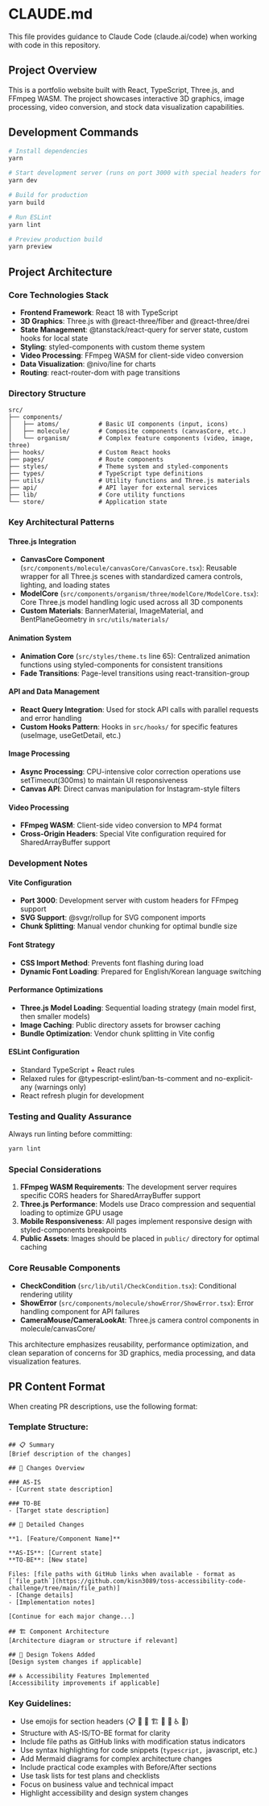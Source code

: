 # CLAUDE.md

This file provides guidance to Claude Code (claude.ai/code) when working with code in this repository.

## Project Overview

This is a portfolio website built with React, TypeScript, Three.js, and FFmpeg WASM. The project showcases interactive 3D graphics, image processing, video conversion, and stock data visualization capabilities.

## Development Commands

```bash
# Install dependencies
yarn

# Start development server (runs on port 3000 with special headers for FFmpeg)
yarn dev

# Build for production
yarn build

# Run ESLint
yarn lint

# Preview production build
yarn preview
```

## Project Architecture

### Core Technologies Stack

- **Frontend Framework**: React 18 with TypeScript
- **3D Graphics**: Three.js with @react-three/fiber and @react-three/drei
- **State Management**: @tanstack/react-query for server state, custom hooks for local state
- **Styling**: styled-components with custom theme system
- **Video Processing**: FFmpeg WASM for client-side video conversion
- **Data Visualization**: @nivo/line for charts
- **Routing**: react-router-dom with page transitions

### Directory Structure

```
src/
├── components/
│   ├── atoms/           # Basic UI components (input, icons)
│   ├── molecule/        # Composite components (canvasCore, etc.)
│   └── organism/        # Complex feature components (video, image, three)
├── hooks/               # Custom React hooks
├── pages/               # Route components
├── styles/              # Theme system and styled-components
├── types/               # TypeScript type definitions
├── utils/               # Utility functions and Three.js materials
├── api/                 # API layer for external services
├── lib/                 # Core utility functions
└── store/               # Application state
```

### Key Architectural Patterns

#### Three.js Integration

- **CanvasCore Component** (`src/components/molecule/canvasCore/CanvasCore.tsx`): Reusable wrapper for all Three.js scenes with standardized camera controls, lighting, and loading states
- **ModelCore** (`src/components/organism/three/modelCore/ModelCore.tsx`): Core Three.js model handling logic used across all 3D components
- **Custom Materials**: BannerMaterial, ImageMaterial, and BentPlaneGeometry in `src/utils/materials/`

#### Animation System

- **Animation Core** (`src/styles/theme.ts` line 65): Centralized animation functions using styled-components for consistent transitions
- **Fade Transitions**: Page-level transitions using react-transition-group

#### API and Data Management

- **React Query Integration**: Used for stock API calls with parallel requests and error handling
- **Custom Hooks Pattern**: Hooks in `src/hooks/` for specific features (useImage, useGetDetail, etc.)

#### Image Processing

- **Async Processing**: CPU-intensive color correction operations use setTimeout(300ms) to maintain UI responsiveness
- **Canvas API**: Direct canvas manipulation for Instagram-style filters

#### Video Processing

- **FFmpeg WASM**: Client-side video conversion to MP4 format
- **Cross-Origin Headers**: Special Vite configuration required for SharedArrayBuffer support

### Development Notes

#### Vite Configuration

- **Port 3000**: Development server with custom headers for FFmpeg support
- **SVG Support**: @svgr/rollup for SVG component imports
- **Chunk Splitting**: Manual vendor chunking for optimal bundle size

#### Font Strategy

- **CSS Import Method**: Prevents font flashing during load
- **Dynamic Font Loading**: Prepared for English/Korean language switching

#### Performance Optimizations

- **Three.js Model Loading**: Sequential loading strategy (main model first, then smaller models)
- **Image Caching**: Public directory assets for browser caching
- **Bundle Optimization**: Vendor chunk splitting in Vite config

#### ESLint Configuration

- Standard TypeScript + React rules
- Relaxed rules for @typescript-eslint/ban-ts-comment and no-explicit-any (warnings only)
- React refresh plugin for development

### Testing and Quality Assurance

Always run linting before committing:

```bash
yarn lint
```

### Special Considerations

1. **FFmpeg WASM Requirements**: The development server requires specific CORS headers for SharedArrayBuffer support
2. **Three.js Performance**: Models use Draco compression and sequential loading to optimize GPU usage
3. **Mobile Responsiveness**: All pages implement responsive design with styled-components breakpoints
4. **Public Assets**: Images should be placed in `public/` directory for optimal caching

### Core Reusable Components

- **CheckCondition** (`src/lib/util/CheckCondition.tsx`): Conditional rendering utility
- **ShowError** (`src/components/molecule/showError/ShowError.tsx`): Error handling component for API failures
- **CameraMouse/CameraLookAt**: Three.js camera control components in molecule/canvasCore/

This architecture emphasizes reusability, performance optimization, and clean separation of concerns for 3D graphics, media processing, and data visualization features.

## PR Content Format

When creating PR descriptions, use the following format:

### Template Structure:

```
## 📋 Summary
[Brief description of the changes]

## 🔄 Changes Overview

### AS-IS
- [Current state description]

### TO-BE
- [Target state description]

## 🎯 Detailed Changes

**1. [Feature/Component Name]**

**AS-IS**: [Current state]
**TO-BE**: [New state]

Files: [file paths with GitHub links when available - format as [`file_path`](https://github.com/kisn3089/toss-accessibility-code-challenge/tree/main/file_path)]
- [Change details]
- [Implementation notes]

[Continue for each major change...]

## 🏗️ Component Architecture
[Architecture diagram or structure if relevant]

## 🎨 Design Tokens Added
[Design system changes if applicable]

## ♿ Accessibility Features Implemented
[Accessibility improvements if applicable]
```

### Key Guidelines:

- Use emojis for section headers (📋 🔄 🎯 🏗️ 📝 🎨 ♿ 🧪)
- Structure with AS-IS/TO-BE format for clarity
- Include file paths as GitHub links with modification status indicators
- Use syntax highlighting for code snippets (`typescript, `javascript, etc.)
- Add Mermaid diagrams for complex architecture changes
- Include practical code examples with Before/After sections
- Use task lists for test plans and checklists
- Focus on business value and technical impact
- Highlight accessibility and design system changes
